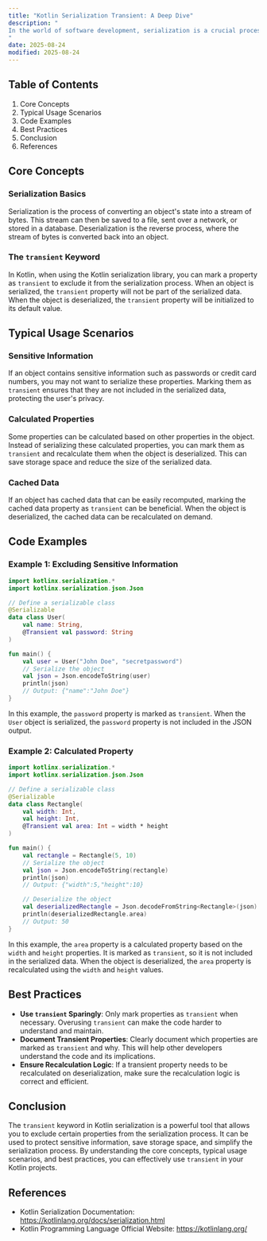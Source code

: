 ```yaml
---
title: "Kotlin Serialization Transient: A Deep Dive"
description: "
In the world of software development, serialization is a crucial process that allows objects to be converted into a format that can be easily stored or transmitted. Kotlin, a modern programming language for the JVM, Android, and other platforms, provides a powerful serialization library. One important aspect of serialization is the ability to exclude certain properties from being serialized. This is where the `transient` keyword comes into play.  The `transient` keyword in Kotlin serialization is used to mark a property as non - serializable. When an object is serialized, any property marked as `transient` will not be included in the serialized output. This can be useful in various scenarios, such as when a property contains sensitive information or when it can be recalculated on deserialization.
"
date: 2025-08-24
modified: 2025-08-24
---
```


## Table of Contents
1. Core Concepts
2. Typical Usage Scenarios
3. Code Examples
4. Best Practices
5. Conclusion
6. References

## Core Concepts
### Serialization Basics
Serialization is the process of converting an object's state into a stream of bytes. This stream can then be saved to a file, sent over a network, or stored in a database. Deserialization is the reverse process, where the stream of bytes is converted back into an object.

### The `transient` Keyword
In Kotlin, when using the Kotlin serialization library, you can mark a property as `transient` to exclude it from the serialization process. When an object is serialized, the `transient` property will not be part of the serialized data. When the object is deserialized, the `transient` property will be initialized to its default value.

## Typical Usage Scenarios
### Sensitive Information
If an object contains sensitive information such as passwords or credit card numbers, you may not want to serialize these properties. Marking them as `transient` ensures that they are not included in the serialized data, protecting the user's privacy.

### Calculated Properties
Some properties can be calculated based on other properties in the object. Instead of serializing these calculated properties, you can mark them as `transient` and recalculate them when the object is deserialized. This can save storage space and reduce the size of the serialized data.

### Cached Data
If an object has cached data that can be easily recomputed, marking the cached data property as `transient` can be beneficial. When the object is deserialized, the cached data can be recalculated on demand.

## Code Examples
### Example 1: Excluding Sensitive Information
```kotlin
import kotlinx.serialization.*
import kotlinx.serialization.json.Json

// Define a serializable class
@Serializable
data class User(
    val name: String,
    @Transient val password: String
)

fun main() {
    val user = User("John Doe", "secretpassword")
    // Serialize the object
    val json = Json.encodeToString(user)
    println(json) 
    // Output: {"name":"John Doe"}
}
```
In this example, the `password` property is marked as `transient`. When the `User` object is serialized, the `password` property is not included in the JSON output.

### Example 2: Calculated Property
```kotlin
import kotlinx.serialization.*
import kotlinx.serialization.json.Json

// Define a serializable class
@Serializable
data class Rectangle(
    val width: Int,
    val height: Int,
    @Transient val area: Int = width * height
)

fun main() {
    val rectangle = Rectangle(5, 10)
    // Serialize the object
    val json = Json.encodeToString(rectangle)
    println(json) 
    // Output: {"width":5,"height":10}

    // Deserialize the object
    val deserializedRectangle = Json.decodeFromString<Rectangle>(json)
    println(deserializedRectangle.area) 
    // Output: 50
}
```
In this example, the `area` property is a calculated property based on the `width` and `height` properties. It is marked as `transient`, so it is not included in the serialized data. When the object is deserialized, the `area` property is recalculated using the `width` and `height` values.

## Best Practices
- **Use `transient` Sparingly**: Only mark properties as `transient` when necessary. Overusing `transient` can make the code harder to understand and maintain.
- **Document Transient Properties**: Clearly document which properties are marked as `transient` and why. This will help other developers understand the code and its implications.
- **Ensure Recalculation Logic**: If a transient property needs to be recalculated on deserialization, make sure the recalculation logic is correct and efficient.

## Conclusion
The `transient` keyword in Kotlin serialization is a powerful tool that allows you to exclude certain properties from the serialization process. It can be used to protect sensitive information, save storage space, and simplify the serialization process. By understanding the core concepts, typical usage scenarios, and best practices, you can effectively use `transient` in your Kotlin projects.

## References
- Kotlin Serialization Documentation: https://kotlinlang.org/docs/serialization.html
- Kotlin Programming Language Official Website: https://kotlinlang.org/